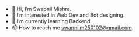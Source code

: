 - 👋 Hi, I’m Swapnil Mishra.
- 👀 I’m interested in Web Dev and Bot designing. 
- 🌱 I’m currently learning Backend.
- 📫 How to reach me swapnilm250102@gmail.com.

<!---
Swapnil250102/Swapnil250102 is a ✨ special ✨ repository because its `README.md` (this file) appears on your GitHub profile.
You can click the Preview link to take a look at your changes.
--->

